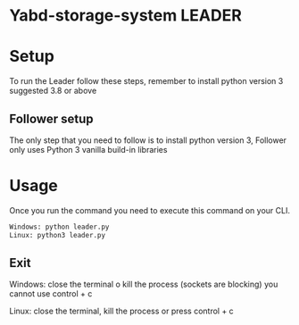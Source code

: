 # Yabd-storage-system LEADER

# Setup

To run the Leader follow these steps, remember to install python version 3 suggested 3.8 or above

## Follower setup

The only step that you need to follow is to install python version 3, Follower only uses Python 3 vanilla build-in libraries 

# Usage

Once you run the command you need to execute this command on your CLI.

```bash
Windows: python leader.py
Linux: python3 leader.py
```

## Exit

Windows: close the terminal o kill the process (sockets are blocking) you cannot use control + c

Linux: close the terminal, kill the process or press control + c
